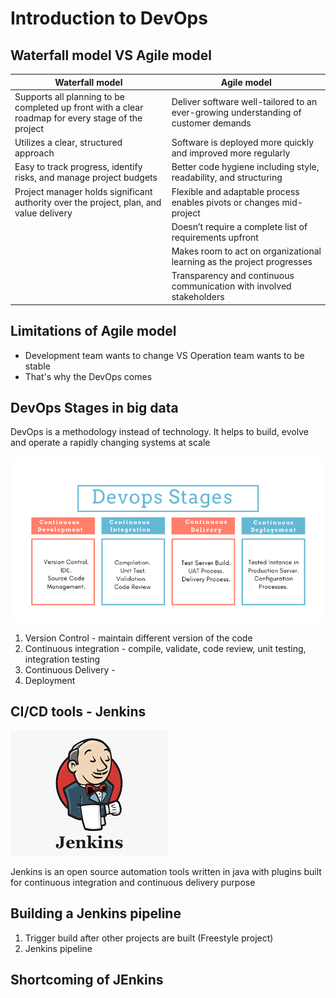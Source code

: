 # Introduction to DevOps

## Waterfall model VS Agile model 

| Waterfall model  | Agile model|
| ------------- | ------------- |
| Supports all planning to be completed up front with a clear roadmap for every stage of the project  | Deliver software well-tailored to an ever-growing understanding of customer demands  |
| Utilizes a clear, structured approach | Software is deployed more quickly and improved more regularly  |
| Easy to track progress, identify risks, and manage project budgets|Better code hygiene including style, readability, and structuring|
| Project manager holds significant authority over the project, plan, and value delivery|Flexible and adaptable process enables pivots or changes mid-project|
||Doesn’t require a complete list of requirements upfront|
||Makes room to act on organizational learning as the project progresses|
||Transparency and continuous communication with involved stakeholders|


## Limitations of Agile model

* Development team wants to change VS Operation team wants to be stable
* That's why the DevOps comes

## DevOps Stages in big data
DevOps is a methodology instead of technology​. It helps to build, evolve and operate a rapidly changing systems at scale​


![alt text](https://github.com/keithonpy/ITC_DevOps_pipeline/blob/main/chart/stages.png)
1. Version Control - maintain different version of the code
2. Continuous integration - compile, validate, code review, unit testing, integration testing
3. Continuous Delivery - 
4. Deployment

## CI/CD tools - Jenkins
![alt text](https://github.com/keithonpy/ITC_DevOps_pipeline/blob/main/chart/Jenkins_icon.png)

Jenkins is an open source automation tools written in java with plugins built for continuous integration and continuous delivery purpose

## Building a Jenkins pipeline

1. Trigger build after other projects are built (Freestyle project)
2. Jenkins pipeline


## Shortcoming of JEnkins
